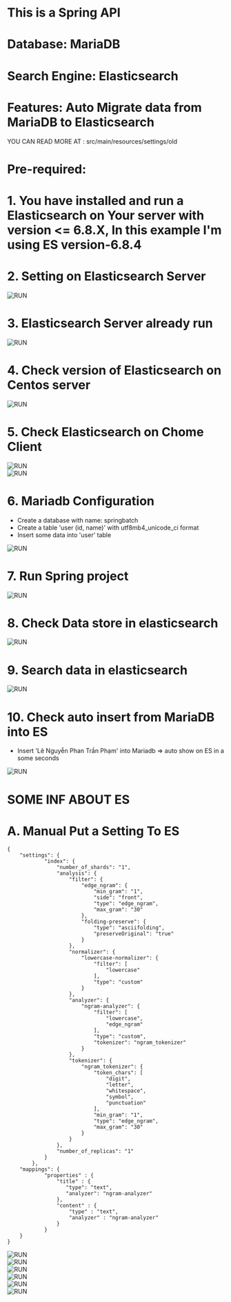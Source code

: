 # This is a Spring API
# Database: MariaDB
# Search Engine: Elasticsearch
# Features: Auto Migrate data from MariaDB to Elasticsearch 

YOU CAN READ MORE AT : src/main/resources/settings/old

# Pre-required: 
# 1. You have installed and run a Elasticsearch on Your server with version <= 6.8.X, In this example I'm using ES version-6.8.4
# 2. Setting on Elasticsearch Server 
<img src="/docs/es_setting_server.png" alt="RUN"/>
<br/>

# 3. Elasticsearch Server already run
<img src="/docs/es_server_run.png" alt="RUN"/>
<br/>

# 4. Check version of Elasticsearch on Centos server 
<img src="/docs/es_server_version.png" alt="RUN"/>
<br/>

# 5. Check Elasticsearch on Chome Client
<img src="/docs/es_client1.png" alt="RUN"/>
<br/>
<img src="/docs/es_client2.png" alt="RUN"/>
<br/>

# 6. Mariadb Configuration
+ Create a database with name: springbatch
+ Create a table 'user (id, name)' with utf8mb4_unicode_ci format
+ Insert some data into 'user' table

<img src="/docs/mariadb_user_table_data.png" alt="RUN"/>
<br/>

# 7. Run Spring project 
<img src="/docs/spring_run.png" alt="RUN"/>
<br/>

# 8. Check Data store in elasticsearch 
<img src="/docs/es_client_check_data.png" alt="RUN"/>
<br/>

# 9. Search data in elasticsearch
<img src="/docs/search_data1.png" alt="RUN"/>
<br/>

# 10. Check auto insert from MariaDB into ES 
+ Insert 'Lê Nguyễn Phan Trần Phạm' into Mariadb => auto show on ES in a some seconds
<img src="/docs/new_es_inserted.png" alt="RUN"/>
<br/>



# SOME INF ABOUT ES 
# A. Manual Put a Setting To ES
```
{
    "settings": {
            "index": {
                "number_of_shards": "1",
                "analysis": {
                    "filter": {
                        "edge_ngram": {
                            "min_gram": "1",
                            "side": "front",
                            "type": "edge_ngram",
                            "max_gram": "30"
                        },
                        "folding-preserve": {
                            "type": "asciifolding",
                            "preserveOriginal": "true"
                        }
                    },
                    "normalizer": {
                        "lowercase-normalizer": {
                            "filter": [
                                "lowercase"
                            ],
                            "type": "custom"
                        }
                    },
                    "analyzer": {
                        "ngram-analyzer": {
                            "filter": [
                                "lowercase",
                                "edge_ngram"
                            ],
                            "type": "custom",
                            "tokenizer": "ngram_tokenizer"
                        }
                    },
                    "tokenizer": {
                        "ngram_tokenizer": {
                            "token_chars": [
                                "digit",
                                "letter",
                                "whitespace",
                                "symbol",
                                "punctuation"
                            ],
                            "min_gram": "1",
                            "type": "edge_ngram",
                            "max_gram": "30"
                        }
                    }
                },
                "number_of_replicas": "1"
            }
        },
    "mappings": {
            "properties" : {
                "title" : {
                   "type": "text",
                   "analyzer": "ngram-analyzer"
                },
                "content" : {
                    "type" : "text",
                    "analyzer" : "ngram-analyzer"
                }
            }   
    }
}
```
<img src="/docs/put_setting_es.png" alt="RUN"/>
<br/>

<img src="/docs/es_cf1.png" alt="RUN"/>
<br/>
<img src="/docs/es_cf2.png" alt="RUN"/>
<br/>
<img src="/docs/es_cf3.png" alt="RUN"/>
<br/>
<img src="/docs/es_cf4.png" alt="RUN"/>
<br/>
<img src="/docs/es_cf5.png" alt="RUN"/>
<br/>
